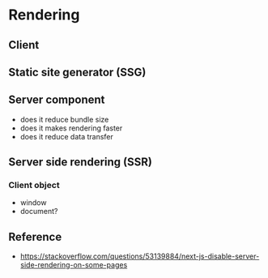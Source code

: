# Rendering

## Client

## Static site generator (SSG)

## Server component

- does it reduce bundle size
- does it makes rendering faster
- does it reduce data transfer

## Server side rendering (SSR)

### Client object

- window
- document?

## Reference

- https://stackoverflow.com/questions/53139884/next-js-disable-server-side-rendering-on-some-pages
